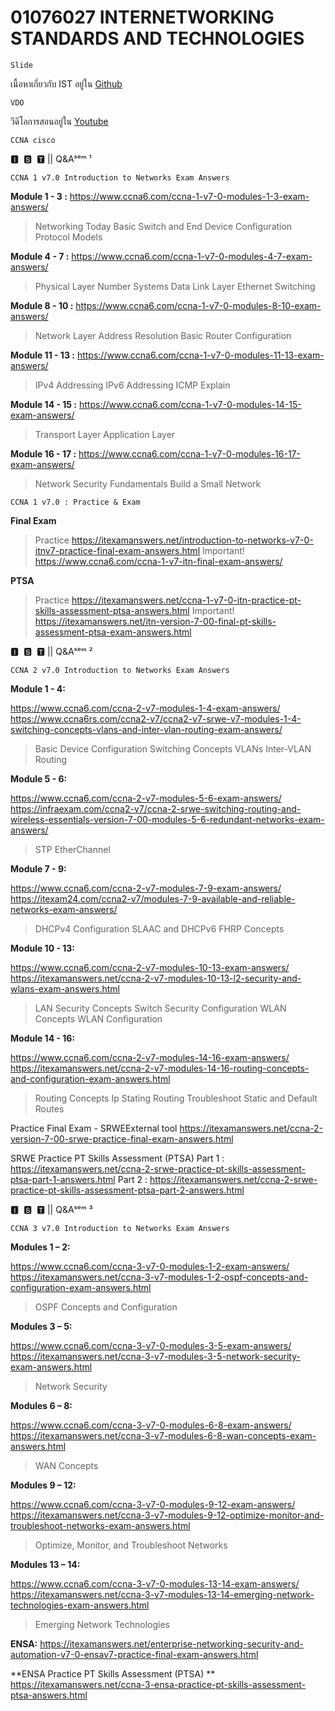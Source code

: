 # 01076027 INTERNETWORKING STANDARDS AND TECHNOLOGIES

```
Slide
```
เนื้อหาเกี่ยวกับ IST อยู่ใน [Github]()

```
VDO
```
วีดีโอการสอนอยู่ใน [Youtube](https://youtube.com/playlist?list=PLW0whsxiBOCzCHyTn4bb59W2U8ATCLUHY)

```
CCNA cisco
```
🅸 ​ 🆂 ​ 🆃   || Q&Aˢᵉᵐ ¹

```fix
CCNA 1 v7.0 Introduction to Networks Exam Answers
```
**Module 1 - 3 :** https://www.ccna6.com/ccna-1-v7-0-modules-1-3-exam-answers/
> Networking Today
> Basic Switch and End Device  Configuration
> Protocol Models

**Module 4 - 7 :** https://www.ccna6.com/ccna-1-v7-0-modules-4-7-exam-answers/
> Physical Layer
> Number Systems
> Data Link Layer
> Ethernet Switching

**Module 8 - 10 :** https://www.ccna6.com/ccna-1-v7-0-modules-8-10-exam-answers/
> Network Layer
> Address Resolution
> Basic Router Configuration

**Module 11 - 13 :** https://www.ccna6.com/ccna-1-v7-0-modules-11-13-exam-answers/
> IPv4 Addressing
> IPv6 Addressing
> ICMP    Explain

**Module 14 - 15 :** https://www.ccna6.com/ccna-1-v7-0-modules-14-15-exam-answers/
> Transport Layer
> Application Layer

**Module 16 - 17 :** https://www.ccna6.com/ccna-1-v7-0-modules-16-17-exam-answers/
> Network Security Fundamentals
> Build a Small Network

```fix
CCNA 1 v7.0 : Practice & Exam
```
**Final Exam**
> Practice
https://itexamanswers.net/introduction-to-networks-v7-0-itnv7-practice-final-exam-answers.html
> Important!
https://www.ccna6.com/ccna-1-v7-itn-final-exam-answers/

**PTSA**
> Practice
https://itexamanswers.net/ccna-1-v7-0-itn-practice-pt-skills-assessment-ptsa-answers.html
> Important!
https://itexamanswers.net/itn-version-7-00-final-pt-skills-assessment-ptsa-exam-answers.html

🅸 ​ 🆂 ​ 🆃   || Q&Aˢᵉᵐ ²
```fix
CCNA 2 v7.0 Introduction to Networks Exam Answers
```
**Module 1 - 4:** 

https://www.ccna6.com/ccna-2-v7-modules-1-4-exam-answers/
https://www.ccna6rs.com/ccna2-v7/ccna2-v7-srwe-v7-modules-1-4-switching-concepts-vlans-and-inter-vlan-routing-exam-answers/
> Basic Device Configuration
> Switching Concepts
> VLANs
> Inter-VLAN Routing

**Module 5 - 6:** 

https://www.ccna6.com/ccna-2-v7-modules-5-6-exam-answers/
https://infraexam.com/ccna2-v7/ccna-2-srwe-switching-routing-and-wireless-essentials-version-7-00-modules-5-6-redundant-networks-exam-answers/
> STP
> EtherChannel

**Module 7 - 9:** 

https://www.ccna6.com/ccna-2-v7-modules-7-9-exam-answers/
https://itexam24.com/ccna2-v7/modules-7-9-available-and-reliable-networks-exam-answers/
> DHCPv4 Configuration
> SLAAC and DHCPv6
> FHRP Concepts

**Module 10 - 13:** 

https://www.ccna6.com/ccna-2-v7-modules-10-13-exam-answers/
https://itexamanswers.net/ccna-2-v7-modules-10-13-l2-security-and-wlans-exam-answers.html
> LAN Security Concepts
> Switch Security Configuration
> WLAN Concepts
> WLAN Configuration

**Module 14 - 16:** 

https://www.ccna6.com/ccna-2-v7-modules-14-16-exam-answers/
https://itexamanswers.net/ccna-2-v7-modules-14-16-routing-concepts-and-configuration-exam-answers.html
> Routing Concepts
> Ip Stating Routing
> Troubleshoot Static and Default Routes

Practice Final Exam - SRWEExternal tool
https://itexamanswers.net/ccna-2-version-7-00-srwe-practice-final-exam-answers.html

SRWE Practice PT Skills Assessment (PTSA)
Part 1 : https://itexamanswers.net/ccna-2-srwe-practice-pt-skills-assessment-ptsa-part-1-answers.html
Part 2 : https://itexamanswers.net/ccna-2-srwe-practice-pt-skills-assessment-ptsa-part-2-answers.html

🅸 ​ 🆂 ​ 🆃   || Q&Aˢᵉᵐ ³

```fix
CCNA 3 v7.0 Introduction to Networks Exam Answers
```
**Modules 1 – 2:** 

https://www.ccna6.com/ccna-3-v7-0-modules-1-2-exam-answers/
https://itexamanswers.net/ccna-3-v7-modules-1-2-ospf-concepts-and-configuration-exam-answers.html
> OSPF Concepts and Configuration 

**Modules 3 – 5:** 

https://www.ccna6.com/ccna-3-v7-0-modules-3-5-exam-answers/
https://itexamanswers.net/ccna-3-v7-modules-3-5-network-security-exam-answers.html
> Network Security

**Modules 6 – 8:** 

https://www.ccna6.com/ccna-3-v7-0-modules-6-8-exam-answers/
https://itexamanswers.net/ccna-3-v7-modules-6-8-wan-concepts-exam-answers.html
> WAN Concepts 

**Modules 9 – 12:** 

https://www.ccna6.com/ccna-3-v7-0-modules-9-12-exam-answers/
https://itexamanswers.net/ccna-3-v7-modules-9-12-optimize-monitor-and-troubleshoot-networks-exam-answers.html
> Optimize, Monitor, and Troubleshoot Networks 

**Modules 13 – 14:** 

https://www.ccna6.com/ccna-3-v7-0-modules-13-14-exam-answers/
https://itexamanswers.net/ccna-3-v7-modules-13-14-emerging-network-technologies-exam-answers.html
> Emerging Network Technologies

**ENSA:** https://itexamanswers.net/enterprise-networking-security-and-automation-v7-0-ensav7-practice-final-exam-answers.html

**ENSA Practice PT Skills Assessment (PTSA) ** https://itexamanswers.net/ccna-3-ensa-practice-pt-skills-assessment-ptsa-answers.html
